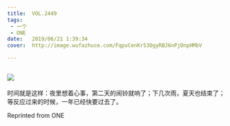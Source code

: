 ```yaml
---
title:	VOL.2449
tags:
 - 一个
 - ONE
date:	2019/06/21 1:39:34
cover:	http://image.wufazhuce.com/FqpvCenKr53OgyRBJ6nPjDnpHMbV

---
```

![](http://image.wufazhuce.com/FqpvCenKr53OgyRBJ6nPjDnpHMbV)
---

时间就是这样：夜里想着心事，第二天的闹铃就响了；下几次雨，夏天也结束了；等反应过来的时候，一年已经快要过去了。
 
Reprinted from ONE
